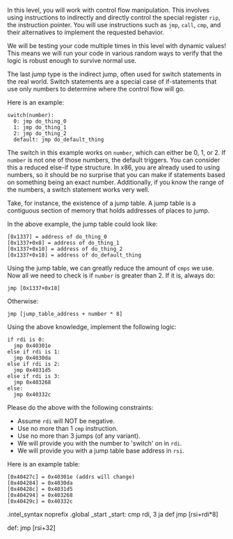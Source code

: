 In this level, you will work with control flow manipulation. This involves using instructions to indirectly and directly control the special register `rip`, the instruction pointer. You will use instructions such as `jmp`, `call`, `cmp`, and their alternatives to implement the requested behavior.

We will be testing your code multiple times in this level with dynamic values! This means we will run your code in various random ways to verify that the logic is robust enough to survive normal use.

The last jump type is the indirect jump, often used for switch statements in the real world. Switch statements are a special case of if-statements that use only numbers to determine where the control flow will go.

Here is an example:

```
switch(number):
  0: jmp do_thing_0
  1: jmp do_thing_1
  2: jmp do_thing_2
  default: jmp do_default_thing
```

The switch in this example works on `number`, which can either be 0, 1, or 2. If `number` is not one of those numbers, the default triggers. You can consider this a reduced else-if type structure. In x86, you are already used to using numbers, so it should be no surprise that you can make if statements based on something being an exact number. Additionally, if you know the range of the numbers, a switch statement works very well.

Take, for instance, the existence of a jump table. A jump table is a contiguous section of memory that holds addresses of places to jump.

In the above example, the jump table could look like:

```
[0x1337] = address of do_thing_0
[0x1337+0x8] = address of do_thing_1
[0x1337+0x10] = address of do_thing_2
[0x1337+0x18] = address of do_default_thing
```

Using the jump table, we can greatly reduce the amount of `cmps` we use. Now all we need to check is if `number` is greater than 2. If it is, always do:

```
jmp [0x1337+0x18]
```

Otherwise:

```
jmp [jump_table_address + number * 8]
```

Using the above knowledge, implement the following logic:

```plaintext
if rdi is 0:
  jmp 0x40301e
else if rdi is 1:
  jmp 0x4030da
else if rdi is 2:
  jmp 0x4031d5
else if rdi is 3:
  jmp 0x403268
else:
  jmp 0x40332c
```

Please do the above with the following constraints:

- Assume `rdi` will NOT be negative.
- Use no more than 1 `cmp` instruction.
- Use no more than 3 jumps (of any variant).
- We will provide you with the number to 'switch' on in `rdi`.
- We will provide you with a jump table base address in `rsi`.

Here is an example table:

```
[0x40427c] = 0x40301e (addrs will change)
[0x404284] = 0x4030da
[0x40428c] = 0x4031d5
[0x404294] = 0x403268
[0x40429c] = 0x40332c
```


.intel_syntax noprefix
.global _start
_start:
cmp rdi, 3
ja def
jmp [rsi+rdi*8]

def:
jmp [rsi+32]
